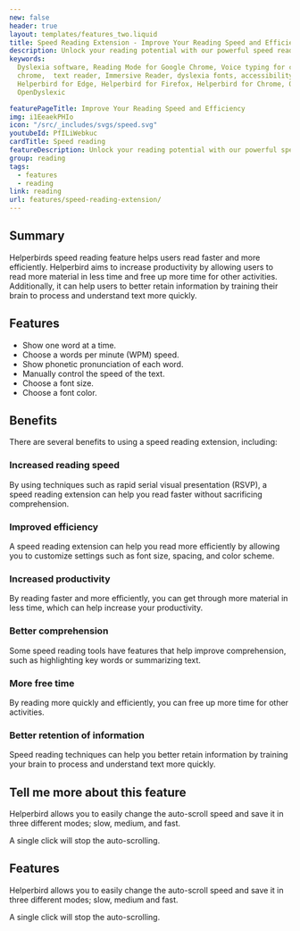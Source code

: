 ```yaml
---
new: false
header: true
layout: templates/features_two.liquid
title: Speed Reading Extension - Improve Your Reading Speed and Efficiency
description: Unlock your reading potential with our powerful speed reading extension. Improve your reading speed and efficiency with customizable settings and easy-to-use features. Try it now and experience the benefits of faster reading.
keywords:
  Dyslexia software, Reading Mode for Google Chrome, Voice typing for chrome, Text to speech for
  chrome,  text reader, Immersive Reader, dyslexia fonts, accessibility software, dyslexia software,
  Helperbird for Edge, Helperbird for Firefox, Helperbird for Chrome, Opendyslexic for Chrome,
  OpenDyslexic

featurePageTitle: Improve Your Reading Speed and Efficiency
img: i1EeaekPHIo
icon: "/src/_includes/svgs/speed.svg"
youtubeId: PfILiWebkuc
cardTitle: Speed reading
featureDescription: Unlock your reading potential with our powerful speed reading extension. Improve your reading speed and efficiency with customizable settings and easy-to-use features. Try it now and experience the benefits of faster reading.
group: reading
tags: 
  - features
  - reading
link: reading
url: features/speed-reading-extension/
---
```



## Summary

Helperbirds speed reading feature helps users read faster and more efficiently. Helperbird aims to increase productivity by allowing users to read more material in less time and free up more time for other activities. Additionally, it can help users to better retain information by training their brain to process and understand text more quickly.

## Features

- Show one word at a time.
- Choose a words per minute (WPM) speed.
- Show phonetic pronunciation of each word.
- Manually control the speed of the text.
- Choose a font size.
- Choose a font color.

## Benefits

There are several benefits to using a speed reading extension, including:

### Increased reading speed
By using techniques such as rapid serial visual presentation (RSVP), a speed reading extension can help you read faster without sacrificing comprehension.

### Improved efficiency
A speed reading extension can help you read more efficiently by allowing you to customize settings such as font size, spacing, and color scheme.

### Increased productivity
By reading faster and more efficiently, you can get through more material in less time, which can help increase your productivity.

### Better comprehension
Some speed reading tools have features that help improve comprehension, such as highlighting key words or summarizing text.

### More free time
By reading more quickly and efficiently, you can free up more time for other activities.

### Better retention of information
Speed reading techniques can help you better retain information by training your brain to process and understand text more quickly.




## Tell me more about this feature

Helperbird allows you to easily change the auto-scroll speed and save it in three different modes;
slow, medium, and fast.

 
A single click will stop the auto-scrolling.
      
      







## Features
       
Helperbird allows you to easily change the auto-scroll speed and save it in three different modes;
slow, medium and fast.

A single click will stop the auto-scrolling.
      




